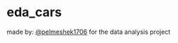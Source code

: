 # eda_cars
made by: [@pelmeshek1706](https://telegram.me/pelmeshek1706) for the data analysis project
